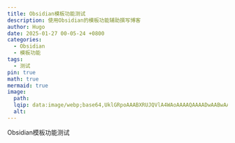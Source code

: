 ```yaml
---
title: Obsidian模板功能测试
description: 使用Obsidian的模板功能辅助撰写博客
author: Hugo
date: 2025-01-27 00-05-24 +0800
categories:
  - Obsidian
  - 模板功能
tags:
  - 测试
pin: true
math: true
mermaid: true
image:
  path: 
  lqip: data:image/webp;base64,UklGRpoAAABXRUJQVlA4WAoAAAAQAAAADwAABwAAQUxQSDIAAAARL0AmbZurmr57yyIiqE8oiG0bejIYEQTgqiDA9vqnsUSI6H+oAERp2HZ65qP/VIAWAFZQOCBCAAAA8AEAnQEqEAAIAAVAfCWkAALp8sF8rgRgAP7o9FDvMCkMde9PK7euH5M1m6VWoDXf2FkP3BqV0ZYbO6NA/VFIAAAA
  alt:
---
```


Obsidian模板功能测试